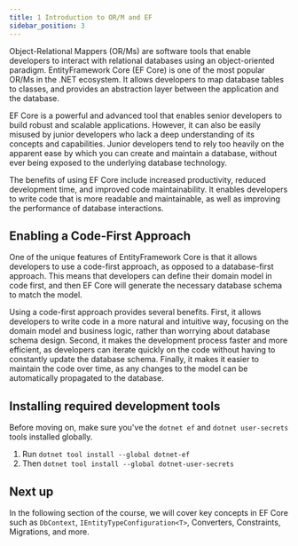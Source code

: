 ```yaml
---
title: 1 Introduction to OR/M and EF
sidebar_position: 3
---
```


Object-Relational Mappers (OR/Ms) are software tools that enable developers to interact with relational databases using an object-oriented paradigm. EntityFramework Core (EF Core) is one of the most popular OR/Ms in the .NET ecosystem. It allows developers to map database tables to classes, and provides an abstraction layer between the application and the database.

EF Core is a powerful and advanced tool that enables senior developers to build robust and scalable applications. However, it can also be easily misused by junior developers who lack a deep understanding of its concepts and capabilities. Junior developers tend to rely too heavily on the apparent ease by which you can create and maintain a database, without ever being exposed to the underlying database technology.

The benefits of using EF Core include increased productivity, reduced development time, and improved code maintainability. It enables developers to write code that is more readable and maintainable, as well as improving the performance of database interactions.

## Enabling a Code-First Approach
One of the unique features of EntityFramework Core is that it allows developers to use a code-first approach, as opposed to a database-first approach. This means that developers can define their domain model in code first, and then EF Core will generate the necessary database schema to match the model.

Using a code-first approach provides several benefits. First, it allows developers to write code in a more natural and intuitive way, focusing on the domain model and business logic, rather than worrying about database schema design. Second, it makes the development process faster and more efficient, as developers can iterate quickly on the code without having to constantly update the database schema. Finally, it makes it easier to maintain the code over time, as any changes to 
the model can be automatically propagated to the database.

## Installing required development tools
Before moving on, make sure you've the `dotnet ef` and `dotnet user-secrets` tools installed globally.  
1. Run `dotnet tool install --global dotnet-ef`
2. Then `dotnet tool install --global dotnet-user-secrets`

## Next up
In the following section of the course, we will cover key concepts in EF Core such as `DbContext`, `IEntityTypeConfiguration<T>`, Converters, Constraints, Migrations, and more.